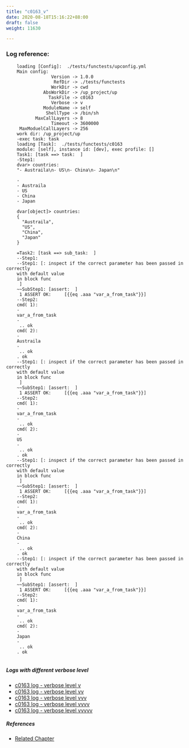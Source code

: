 ```yaml
---
title: "c0163_v"
date: 2020-08-18T15:16:22+88:00
draft: false
weight: 11630

---
```


### Log reference: <no value>

```
    loading [Config]:  ./tests/functests/upconfig.yml
    Main config:
                 Version -> 1.0.0
                  RefDir -> ./tests/functests
                 WorkDir -> cwd
              AbsWorkDir -> /up_project/up
                TaskFile -> c0163
                 Verbose -> v
              ModuleName -> self
               ShellType -> /bin/sh
           MaxCallLayers -> 8
                 Timeout -> 3600000
     MaxModuelCallLayers -> 256
    work dir: /up_project/up
    -exec task: task
    loading [Task]:  ./tests/functests/c0163
    module: [self], instance id: [dev], exec profile: []
    Task1: [task ==> task:  ]
    -Step1:
    dvar> countries:
    "- Austraila\n- US\n- China\n- Japan\n"
    
    -
    - Austraila
    - US
    - China
    - Japan
    
    dvar[object]> countries:
    {
      "Austraila",
      "US",
      "China",
      "Japan"
    }
    
    =Task2: [task ==> sub_task:  ]
    --Step1:
    --Step1: [: inspect if the correct parameter has been passed in correctly
    with default value
    in block func
     ]
    ~~SubStep1: [assert:  ]
     1 ASSERT OK:     [{{eq .aaa "var_a_from_task"}}]
    --Step2:
    cmd( 1):
    -
    var_a_from_task
    -
     .. ok
    cmd( 2):
    -
    Austraila
    -
     .. ok
    . ok
    --Step1: [: inspect if the correct parameter has been passed in correctly
    with default value
    in block func
     ]
    ~~SubStep1: [assert:  ]
     1 ASSERT OK:     [{{eq .aaa "var_a_from_task"}}]
    --Step2:
    cmd( 1):
    -
    var_a_from_task
    -
     .. ok
    cmd( 2):
    -
    US
    -
     .. ok
    . ok
    --Step1: [: inspect if the correct parameter has been passed in correctly
    with default value
    in block func
     ]
    ~~SubStep1: [assert:  ]
     1 ASSERT OK:     [{{eq .aaa "var_a_from_task"}}]
    --Step2:
    cmd( 1):
    -
    var_a_from_task
    -
     .. ok
    cmd( 2):
    -
    China
    -
     .. ok
    . ok
    --Step1: [: inspect if the correct parameter has been passed in correctly
    with default value
    in block func
     ]
    ~~SubStep1: [assert:  ]
     1 ASSERT OK:     [{{eq .aaa "var_a_from_task"}}]
    --Step2:
    cmd( 1):
    -
    var_a_from_task
    -
     .. ok
    cmd( 2):
    -
    Japan
    -
     .. ok
    . ok
    
```

##### Logs with different verbose level
* [c0163 log - verbose level v](../../logs/c0163_v)
* [c0163 log - verbose level vv](../../logs/c0163_vv)
* [c0163 log - verbose level vvv](../../logs/c0163_vvv)
* [c0163 log - verbose level vvvv](../../logs/c0163_vvvv)
* [c0163 log - verbose level vvvvv](../../logs/c0163_vvvvv)

##### References
* [Related Chapter](../../block-func/c0163)
